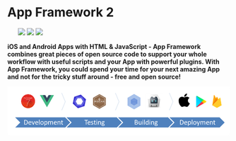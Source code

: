 # App Framework 2
&nbsp; &nbsp; &nbsp;
[![](https://img.shields.io/npm/dt/app-framework.svg)](https://www.npmjs.com/package/app-framework)
[![](https://img.shields.io/npm/v/app-framework.svg)](https://www.npmjs.com/package/app-framework)
[![](https://img.shields.io/npm/l/app-framework.svg)](https://www.npmjs.com/package/app-framework)

**iOS and Android Apps with HTML & JavaScript - App Framework combines great pieces of open source code to support your whole workflow with useful scripts and your App with powerful plugins. With App Framework, you could spend your time for your next amazing App and not for the tricky stuff around - free and open source!**

![](src/media/process.png)